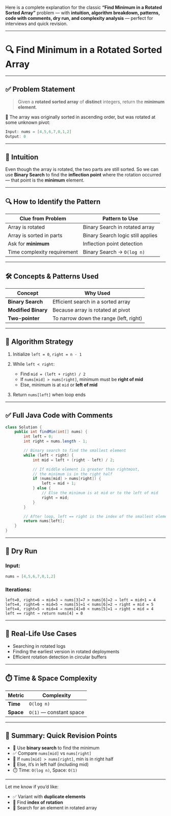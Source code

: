 Here is a complete explanation for the classic **“Find Minimum in a Rotated Sorted Array”** problem — with **intuition, algorithm breakdown, patterns, code with comments, dry run, and complexity analysis** — perfect for interviews and quick revision.

---

# 🔍 Find Minimum in a Rotated Sorted Array

---

## ✅ Problem Statement

> Given a **rotated sorted array** of **distinct** integers, return the **minimum element**.

📌 The array was originally sorted in ascending order, but was rotated at some unknown pivot:

```java
Input: nums = [4,5,6,7,0,1,2]
Output: 0
```

---

## 🧠 Intuition

Even though the array is rotated, the two parts are still sorted. So we can use **Binary Search** to find the **inflection point** where the rotation occurred — that point is the **minimum** element.

---

## 🔍 How to Identify the Pattern

| Clue from Problem           | Pattern to Use                    |
| --------------------------- | --------------------------------- |
| Array is rotated            | Binary Search in rotated array    |
| Array is sorted in parts    | Binary Search logic still applies |
| Ask for **minimum**         | Inflection point detection        |
| Time complexity requirement | Binary Search → `O(log n)`        |

---

## 🛠️ Concepts & Patterns Used

| Concept             | Why Used                               |
| ------------------- | -------------------------------------- |
| **Binary Search**   | Efficient search in a sorted array     |
| **Modified Binary** | Because array is rotated at pivot      |
| **Two-pointer**     | To narrow down the range (left, right) |

---

## 🔁 Algorithm Strategy

1. Initialize `left = 0`, `right = n - 1`
2. While `left < right`:

    * Find `mid = (left + right) / 2`
    * If `nums[mid] > nums[right]`, minimum must be **right of mid**
    * Else, minimum is at `mid` or **left of mid**
3. Return `nums[left]` when loop ends

---

## ✅ Full Java Code with Comments

```java
class Solution {
    public int findMin(int[] nums) {
        int left = 0;
        int right = nums.length - 1;

        // Binary search to find the smallest element
        while (left < right) {
            int mid = left + (right - left) / 2;

            // If middle element is greater than rightmost,
            // the minimum is in the right half
            if (nums[mid] > nums[right]) {
                left = mid + 1;
            } else {
                // Else the minimum is at mid or to the left of mid
                right = mid;
            }
        }

        // After loop, left == right is the index of the smallest element
        return nums[left];
    }
}
```

---

## 🔂 Dry Run

### Input:

```java
nums = [4,5,6,7,0,1,2]
```

### Iterations:

```
left=0, right=6 → mid=3 → nums[3]=7 > nums[6]=2 → left = mid+1 = 4
left=4, right=6 → mid=5 → nums[5]=1 < nums[6]=2 → right = mid = 5
left=4, right=5 → mid=4 → nums[4]=0 < nums[5]=1 → right = mid = 4
left == right → return nums[4] = 0
```

---

## 🧠 Real-Life Use Cases

* Searching in rotated logs
* Finding the earliest version in rotated deployments
* Efficient rotation detection in circular buffers

---

## ⏱️ Time & Space Complexity

| Metric    | Complexity              |
| --------- | ----------------------- |
| **Time**  | `O(log n)`              |
| **Space** | `O(1)` — constant space |

---

## 📌 Summary: Quick Revision Points

* 🔁 Use **binary search** to find the minimum
* ✅ Compare `nums[mid]` vs `nums[right]`
* 🔽 If `nums[mid] > nums[right]`, min is in right half
* 🔼 Else, it’s in left half (including mid)
* ⏱️ Time: `O(log n)`, Space: `O(1)`

---

Let me know if you’d like:

* ✅ Variant with **duplicate elements**
* 🔁 Find **index of rotation**
* 🔄 Search for an element in rotated array
